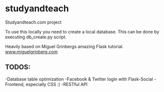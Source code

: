 studyandteach
=============

Studyandteach.com project

To use this locally you need to create a local database. This can be done by executing db_create.py script.

Heavily based on Miguel Grinbergs amazing Flask tutorial.
www.miguelgrinberg.com

TODOS:
-------------
-Database table optimization
-Facebook & Twitter login with Flask-Social
-Frontend, especially CSS :)
-RESTful API
